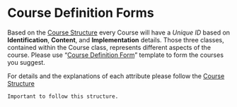 # Course Definition Forms


Based on the [Course Structure](course-structure.md) every Course will have a *Unique ID* based on **Identification**, **Content**, and **Implementation** details. Those three classes, contained within the Course class, represents different aspects of the course. Please use “[Course Definition Form](https://docs.google.com/document/d/1WqzBe7BiyVNYkPYuzn4a-pHFm3BBtQ7NrGj2T1ggMLA/edit?usp=sharing)” template to form the courses you suggest. 

For details and the explanations of each attribute please follow the [Course Structure](course-structure.md)


```{figure} ../images/CDF.png
Important to follow this structure.
```
